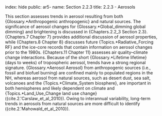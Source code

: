 index: hide
public: ar5-
name: Section 2.2.3
title: 2.2.3 - Aerosols

This section assesses trends in aerosol resulting from both {Glossary.*Anthropogenic anthropogenic} and natural sources. The significance of aerosol changes for {Glossary.*Global_dimming global dimming} and brightening is discussed in {Chapters.2.2_3 Section 2.3}. {Chapters.7 Chapter 7} provides additional discussion of aerosol properties, while {Chapters.8 Chapter 8} discusses future {Topics.*Radiative_Forcing RF} and the ice-core records that contain information on aerosol changes prior to the 1980s. {Chapters.11 Chapter 11} assesses air quality–climate change interactions. Because of the short {Glossary.*Lifetime lifetime} (days to weeks) of tropospheric aerosol, trends have a strong regional signature. {Glossary.*Aerosol Aerosol} from anthropogenic sources (i.e., fossil and biofuel burning) are confined mainly to populated regions in the NH, whereas aerosol from natural sources, such as desert dust, sea salt, volcanoes and the {Topics.*Climate_System biosphere}, are important in both hemispheres and likely dependent on climate and {Topics.*Land_Use_Change land use change} ({cite.2.'Carslaw_et_al_2010}). Owing to interannual variability, long-term trends in aerosols from natural sources are more difficult to identify ({cite.2.'Mahowald_et_al_2010}).
